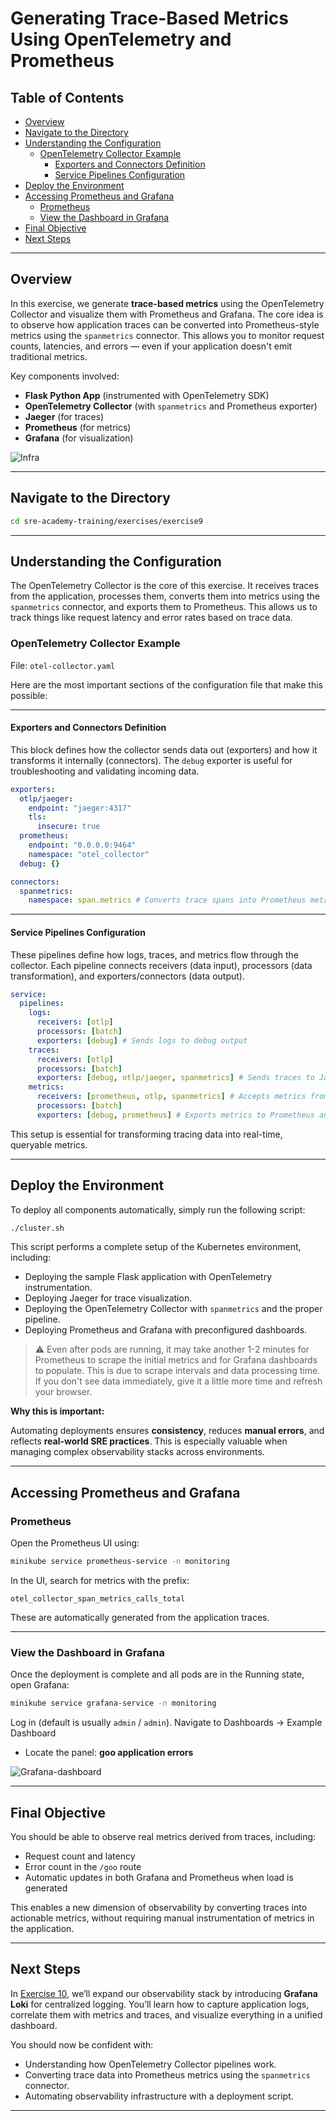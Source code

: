 # Generating Trace-Based Metrics Using OpenTelemetry and Prometheus

## Table of Contents

- [Overview](#overview)
- [Navigate to the Directory](#navigate-to-the-directory)
- [Understanding the Configuration](#understanding-the-configuration)
  - [OpenTelemetry Collector Example](#opentelemetry-collector-example)
    - [Exporters and Connectors Definition](#exporters-and-connectors-definition)
    - [Service Pipelines Configuration](#service-pipelines-configuration)
- [Deploy the Environment](#deploy-the-environment)
- [Accessing Prometheus and Grafana](#accessing-prometheus-and-grafana)
  - [Prometheus](#prometheus)
  - [View the Dashboard in Grafana](#view-the-dashboard-in-grafana)
- [Final Objective](#final-objective)
- [Next Steps](#next-steps)

---

## Overview

In this exercise, we generate **trace-based metrics** using the OpenTelemetry Collector and visualize them with Prometheus and Grafana. The core idea is to observe how application traces can be converted into Prometheus-style metrics using the `spanmetrics` connector. This allows you to monitor request counts, latencies, and errors — even if your application doesn't emit traditional metrics.

Key components involved:

- **Flask Python App** (instrumented with OpenTelemetry SDK)
- **OpenTelemetry Collector** (with `spanmetrics` and Prometheus exporter)
- **Jaeger** (for traces)
- **Prometheus** (for metrics)
- **Grafana** (for visualization)

![Infra](Infra.png)

---

## Navigate to the Directory

```bash
cd sre-academy-training/exercises/exercise9
````

---

## Understanding the Configuration

The OpenTelemetry Collector is the core of this exercise. It receives traces from the application, processes them, converts them into metrics using the `spanmetrics` connector, and exports them to Prometheus. This allows us to track things like request latency and error rates based on trace data.

### OpenTelemetry Collector Example

File: `otel-collector.yaml`

Here are the most important sections of the configuration file that make this possible:

---

#### Exporters and Connectors Definition

This block defines how the collector sends data out (exporters) and how it transforms it internally (connectors). The `debug` exporter is useful for troubleshooting and validating incoming data.

```yaml
exporters:
  otlp/jaeger:
    endpoint: "jaeger:4317"
    tls:
      insecure: true
  prometheus:
    endpoint: "0.0.0.0:9464"
    namespace: "otel_collector"
  debug: {}

connectors:
  spanmetrics:
    namespace: span.metrics # Converts trace spans into Prometheus metrics.
```

---

#### Service Pipelines Configuration

These pipelines define how logs, traces, and metrics flow through the collector. Each pipeline connects receivers (data input), processors (data transformation), and exporters/connectors (data output).

```yaml
service:
  pipelines:
    logs:
      receivers: [otlp]
      processors: [batch]
      exporters: [debug] # Sends logs to debug output
    traces:
      receivers: [otlp]
      processors: [batch]
      exporters: [debug, otlp/jaeger, spanmetrics] # Sends traces to Jaeger, debug, and spanmetrics
    metrics:
      receivers: [prometheus, otlp, spanmetrics] # Accepts metrics from multiple sources
      processors: [batch]
      exporters: [debug, prometheus] # Exports metrics to Prometheus and debug
```

This setup is essential for transforming tracing data into real-time, queryable metrics.

---

## Deploy the Environment

To deploy all components automatically, simply run the following script:

```bash
./cluster.sh
```

This script performs a complete setup of the Kubernetes environment, including:

* Deploying the sample Flask application with OpenTelemetry instrumentation.
* Deploying Jaeger for trace visualization.
* Deploying the OpenTelemetry Collector with `spanmetrics` and the proper pipeline.
* Deploying Prometheus and Grafana with preconfigured dashboards.

> ⚠️ Even after pods are running, it may take another 1-2 minutes for Prometheus to scrape the initial metrics and for Grafana dashboards to populate. This is due to scrape intervals and data processing time. If you don't see data immediately, give it a little more time and refresh your browser.

**Why this is important:**

Automating deployments ensures **consistency**, reduces **manual errors**, and reflects **real-world SRE practices**. This is especially valuable when managing complex observability stacks across environments.

---

## Accessing Prometheus and Grafana

### Prometheus

Open the Prometheus UI using:

```bash
minikube service prometheus-service -n monitoring
```

In the UI, search for metrics with the prefix:

```
otel_collector_span_metrics_calls_total
```

These are automatically generated from the application traces.

---

### View the Dashboard in Grafana

Once the deployment is complete and all pods are in the Running state, open Grafana:

```bash
minikube service grafana-service -n monitoring
```

Log in (default is usually `admin` / `admin`).
Navigate to Dashboards → Example Dashboard

* Locate the panel: **goo application errors**

![Grafana-dashboard](Grafana-dashboard.png)

---

## Final Objective

You should be able to observe real metrics derived from traces, including:

* Request count and latency
* Error count in the `/goo` route
* Automatic updates in both Grafana and Prometheus when load is generated

This enables a new dimension of observability by converting traces into actionable metrics, without requiring manual instrumentation of metrics in the application.

---

## Next Steps

In [Exercise 10](../exercise10), we’ll expand our observability stack by introducing **Grafana Loki** for centralized logging. You’ll learn how to capture application logs, correlate them with metrics and traces, and visualize everything in a unified dashboard.

You should now be confident with:

* Understanding how OpenTelemetry Collector pipelines work.
* Converting trace data into Prometheus metrics using the `spanmetrics` connector.
* Automating observability infrastructure with a deployment script.

---